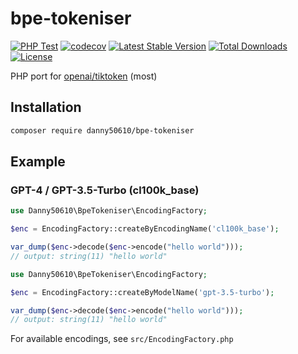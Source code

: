 # bpe-tokeniser

[![PHP Test](https://github.com/danny50610/bpe-tokeniser/actions/workflows/php.yml/badge.svg)](https://github.com/danny50610/php-cid/actions)
[![codecov](https://codecov.io/gh/danny50610/bpe-tokeniser/graph/badge.svg?token=CGORRQ1P6W)](https://codecov.io/gh/danny50610/bpe-tokeniser)
[![Latest Stable Version](http://poser.pugx.org/danny50610/bpe-tokeniser/v)](https://packagist.org/packages/danny50610/bpe-tokeniser)
[![Total Downloads](http://poser.pugx.org/danny50610/bpe-tokeniser/downloads)](https://packagist.org/packages/danny50610/bpe-tokeniser)
[![License](http://poser.pugx.org/danny50610/bpe-tokeniser/license)](https://packagist.org/packages/danny50610/bpe-tokeniser)

PHP port for [openai/tiktoken](https://github.com/openai/tiktoken) (most)

## Installation

```sh
composer require danny50610/bpe-tokeniser
```

## Example

### GPT-4 / GPT-3.5-Turbo (cl100k_base)
```php
use Danny50610\BpeTokeniser\EncodingFactory;

$enc = EncodingFactory::createByEncodingName('cl100k_base');

var_dump($enc->decode($enc->encode("hello world")));
// output: string(11) "hello world"
```

```php
use Danny50610\BpeTokeniser\EncodingFactory;

$enc = EncodingFactory::createByModelName('gpt-3.5-turbo');

var_dump($enc->decode($enc->encode("hello world")));
// output: string(11) "hello world"
```

For available encodings, see `src/EncodingFactory.php`
